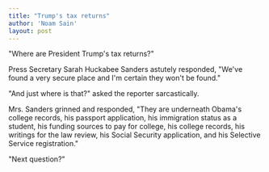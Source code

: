 ```yaml
---
title: "Trump's tax returns"
author: 'Noam Sain'
layout: post
---
```


"Where are President Trump's tax returns?"

Press Secretary Sarah Huckabee Sanders astutely responded, "We've found a very secure place and I'm certain they won't be found."

"And just where is that?" asked the reporter sarcastically.

Mrs. Sanders grinned and responded, "They are underneath Obama's college records, his passport application, his immigration status as a student, his funding sources to pay for college, his college records, his writings for the law review, his Social Security application, and his Selective Service registration."

"Next question?"
